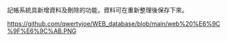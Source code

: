記帳系統具新增資料及刪除的功能，資料可在重新整理後保存下來。

https://github.com/qwertyjoe/WEB_database/blob/main/web%20%E6%9C%9F%E6%9C%AB.PNG
